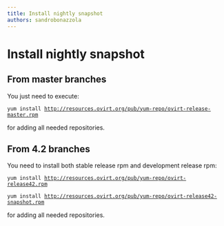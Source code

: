 ```yaml
---
title: Install nightly snapshot
authors: sandrobonazzola
---
```


# Install nightly snapshot

## From master branches

You just need to execute:

`yum install `[`http://resources.ovirt.org/pub/yum-repo/ovirt-release-master.rpm`](http://resources.ovirt.org/pub/yum-repo/ovirt-release-master.rpm)

for adding all needed repositories.

## From 4.2 branches

You need to install both stable release rpm and development release rpm:

`yum install `[`http://resources.ovirt.org/pub/yum-repo/ovirt-release42.rpm`](http://resources.ovirt.org/pub/yum-repo/ovirt-release42.rpm)

`yum install `[`http://resources.ovirt.org/pub/yum-repo/ovirt-release42-snapshot.rpm`](http://resources.ovirt.org/pub/yum-repo/ovirt-release42-snapshot.rpm)

for adding all needed repositories.
